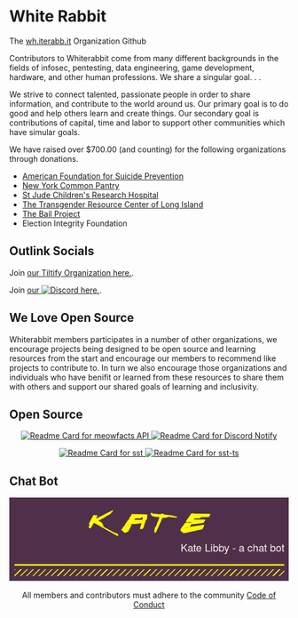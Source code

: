 # White Rabbit

The [wh.iterabb.it](https://wh.iterabb.it) Organization Github

Contributors to Whiterabbit come from many different backgrounds in the fields of infosec, pentesting, data engineering, game development, hardware, and other human professions. We share a singular goal. . .

We strive to connect talented, passionate people in order to share information, and contribute to the world around us. Our primary goal is to do good and help others learn and create things. Our secondary goal is contributions of capital, time and labor to support other communities which have simular goals. 

We have raised over $700.00 (and counting) for the following organizations through donations. 

* [American Foundation for Suicide Prevention](https://afsp.org/)
* [New York Common Pantry](https://nycommonpantry.org/)
* [St Jude Children's Research Hospital](https://www.stjude.org/)
* [The Transgender Resource Center of Long Island](https://trcli.org/)
* [The Bail Project](https://bailproject.org/)
* Election Integrity Foundation 

## Outlink Socials 

Join [our Tiltify Organization here.](https://tiltify.com/+wh-iterabb-it/profile). 

Join [our ![Discord](https://img.shields.io/badge/Discord-7289DA.svg?logo=discord&logoColor=white) here.](https://top.gg/servers/1011299565674172436). 



## We Love Open Source  

Whiterabbit members participates in a number of other organizations, we encourage projects being designed to be open source and learning resources from the start and encourage our members to recommend like projects to contribute to. In turn we also encourage those organizations and individuals who have benifit or learned from these resources to share them with others and support our shared goals of learning and inclusivity. 





## Open Source 

<p align="center">
  <a href="https://github.com/wh-iterabb-it/meowfacts"> 
    <img src="https://github-readme-stats.vercel.app/api/pin/?username=wh-iterabb-it&repo=meowfacts" alt="Readme Card for meowfacts API" />
  </a>
  <a href="https://github.com/wh-iterabb-it/discord-notify"> 
    <img src="https://github-readme-stats.vercel.app/api/pin/?username=wh-iterabb-it&repo=discord-notify" alt="Readme Card for Discord Notify" />
  </a>
</p>


<p align="center">
  <a href="https://github.com/wh-iterabb-it/sst"> 
    <img src="https://github-readme-stats.vercel.app/api/pin/?username=wh-iterabb-it&repo=sst" alt="Readme Card for sst" />
  </a>
  <a href="https://github.com/wh-iterabb-it/sst"> 
    <img src="https://github-readme-stats.vercel.app/api/pin/?username=wh-iterabb-it&repo=sst-ts" alt="Readme Card for sst-ts" />
  </a>
</p>

## Chat Bot

  <p>
    <a href="https://katelibby.chat/"><img src="https://github.com/wh-iterabb-it/katelibby.chat/blob/main/assets/images/katelogo2.png?raw=true" /></a>
  </p>

<p align="center">
  All members and contributors must adhere to the community <a href="https://github.com/wh-iterabb-it/.github/blob/main/docs/CODE_OF_CONDUCT.md">Code of Conduct</a>
</p>
